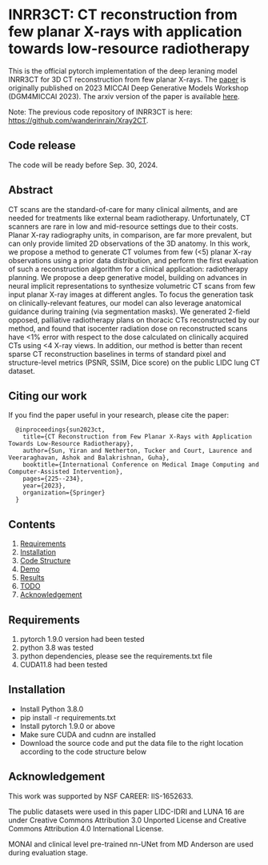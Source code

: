 # INRR3CT: CT reconstruction from few planar X-rays with application towards low-resource radiotherapy

This is the official pytorch implementation of the deep leraning model INRR3CT for 3D CT reconstruction from few planar X-rays. The [paper](https://link.springer.com/chapter/10.1007/978-3-031-53767-7_22) is originally published on 2023 MICCAI Deep Generative Models Workshop (DGM4MICCAI 2023). The arxiv version of the paper is available [here](https://arxiv.org/abs/2308.02100).

Note: The previous code repository of INRR3CT is here: https://github.com/wanderinrain/Xray2CT.

## Code release
The code will be ready before Sep. 30, 2024.


## Abstract
CT scans are the standard-of-care for many clinical ailments, and are needed for treatments like external beam radiotherapy. Unfortunately, CT scanners are rare in low and mid-resource settings due to their costs. Planar X-ray radiography units, in comparison, are far more prevalent, but can only provide limited 2D observations of the 3D anatomy. In this work, we propose a method to generate CT volumes from few (<5) planar X-ray observations using a prior data distribution, and perform the first evaluation of such a reconstruction algorithm for a clinical application: radiotherapy planning. We propose a deep generative model, building on advances in neural implicit representations to synthesize volumetric CT scans from few input planar X-ray images at different angles. To focus the generation task on clinically-relevant features, our model can also leverage anatomical guidance during training (via segmentation masks). We generated 2-field opposed, palliative radiotherapy plans on thoracic CTs reconstructed by our method, and found that isocenter radiation dose on reconstructed scans have <1% error with respect to the dose calculated on clinically acquired CTs using <4 X-ray views. In addition, our method is better than recent sparse CT reconstruction baselines in terms of standard pixel and structure-level metrics (PSNR, SSIM, Dice score) on the public LIDC lung CT dataset.


## Citing our work
If you find the paper useful in your research, please cite the paper:

      @inproceedings{sun2023ct,
        title={CT Reconstruction from Few Planar X-Rays with Application Towards Low-Resource Radiotherapy},
        author={Sun, Yiran and Netherton, Tucker and Court, Laurence and Veeraraghavan, Ashok and Balakrishnan, Guha},
        booktitle={International Conference on Medical Image Computing and Computer-Assisted Intervention},
        pages={225--234},
        year={2023},
        organization={Springer}
      }


## Contents
1. [Requirements](#Requirements)
2. [Installation](#Installation)
3. [Code Structure](#Structure)
4. [Demo](#Demo)
5. [Results](#Results)
6. [TODO](#TODO)
7. [Acknowledgement](#Acknowledgement)

## Requirements
1. pytorch 1.9.0 version had been tested 
2. python 3.8 was tested
3. python dependencies, please see the requirements.txt file
4. CUDA11.8 had been tested

## Installation
- Install Python 3.8.0
- pip install -r requirements.txt
- Install pytorch 1.9.0 or above
- Make sure CUDA and cudnn are installed
- Download the source code and put the data file to the right location according to the code structure below

## Acknowledgement
This work was supported by NSF CAREER: IIS-1652633.

The public datasets were used in this paper LIDC-IDRI and LUNA 16 are under Creative Commons Attribution 3.0 Unported License and Creative Commons Attribution 4.0 International License.

MONAI and clinical level pre-trained nn-UNet from MD Anderson are used during evaluation stage.
